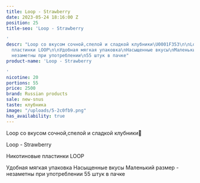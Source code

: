 ```yaml
---
title: Loop - Strawberry
date: 2023-05-24 18:16:00 Z
position: 25
title-seo: 'Loop - Strawberry

'
descr: "Loop со вкусом сочной,спелой и сладкой клубники\U0001F353\n\nLoop - Strawberry\n\nНикотиновые
  пластинки LOOP\n\nУдобная мягкая упаковка\nНасыщенные вкусы\nМаленький размер -
  незаметны при употреблении\n55 штук в пачке"
product-name: 'Loop - Strawberry

'
nicotine: 20
portions: 55
price: 2500
brand: Russian products
sale: new-snus
taste: клубника
image: "/uploads/5-2c0fb9.png"
has_availability: true
---
```


Loop со вкусом сочной,спелой и сладкой клубники🍓

Loop - Strawberry

Никотиновые пластинки LOOP

Удобная мягкая упаковка
Насыщенные вкусы
Маленький размер - незаметны при употреблении
55 штук в пачке